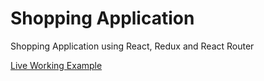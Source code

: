 # Shopping Application
Shopping Application using React, Redux and React Router

<a href="http://projects.shopping.kunjimeena.com">Live Working Example</a>
